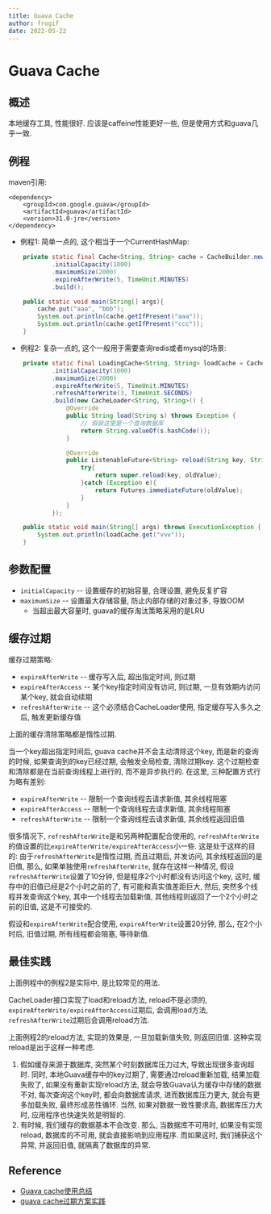 ```yaml
---
title: Guava Cache
author: frogif
date: 2022-05-22
---
```


# Guava Cache

## 概述

本地缓存工具, 性能很好. 应该是caffeine性能更好一些, 但是使用方式和guava几乎一致.

## 例程

maven引用:

```
<dependency>
    <groupId>com.google.guava</groupId>
    <artifactId>guava</artifactId>
    <version>31.0-jre</version>
</dependency>
```

* 例程1: 简单一点的, 这个相当于一个CurrentHashMap:

```java
    private static final Cache<String, String> cache = CacheBuilder.newBuilder()
            .initialCapacity(1000)
            .maximumSize(2000)
            .expireAfterWrite(5, TimeUnit.MINUTES)
            .build();

    public static void main(String[] args){
        cache.put("aaa", "bbb");
        System.out.println(cache.getIfPresent("aaa"));
        System.out.println(cache.getIfPresent("ccc"));
    }
```

* 例程2: 复杂一点的, 这个一般用于需要查询redis或者mysql的场景:

```java
    private static final LoadingCache<String, String> loadCache = CacheBuilder.newBuilder()
            .initialCapacity(1000)
            .maximumSize(2000)
            .expireAfterWrite(5, TimeUnit.MINUTES)
            .refreshAfterWrite(3, TimeUnit.SECONDS)
            .build(new CacheLoader<String, String>() {
                @Override
                public String load(String s) throws Exception {
                    // 假装这里是一个查询数据库
                    return String.valueOf(s.hashCode());
                }

                @Override
                public ListenableFuture<String> reload(String key, String oldValue) throws Exception {
                    try{
                        return super.reload(key, oldValue);
                    }catch (Exception e){
                        return Futures.immediateFuture(oldValue);
                    }
                }
            });

    public static void main(String[] args) throws ExecutionException {
        System.out.println(loadCache.get("vvv"));
    }
```

## 参数配置

* ```initialCapacity``` -- 设置缓存的初始容量, 合理设置, 避免反复扩容
* ```maximumSize``` -- 设置最大存储容量, 防止内部存储的对象过多, 导致OOM
  * 当超出最大容量时, guava的缓存淘汰策略采用的是LRU


## 缓存过期

缓存过期策略:

* ```expireAfterWrite``` -- 缓存写入后, 超出指定时间, 则过期
* ```expireAfterAccess``` -- 某个key指定时间没有访问, 则过期, 一旦有效期内访问某个key, 就会自动续期
* ```refreshAfterWrite``` -- 这个必须结合CacheLoader使用, 指定缓存写入多久之后, 触发更新缓存值

上面的缓存清除策略都是惰性过期. 

当一个key超出指定时间后, guava cache并不会主动清除这个key, 而是新的查询的时候, 如果查询到的key已经过期, 会触发全局检查, 清除过期key. 这个过期检查和清除都是在当前查询线程上进行的, 而不是异步执行的. 在这里, 三种配置方式行为略有差别:

* ```expireAfterWrite``` -- 限制一个查询线程去请求新值, 其余线程阻塞
* ```expireAfterAccess``` -- 限制一个查询线程去请求新值, 其余线程阻塞
* ```refreshAfterWrite``` -- 限制一个查询线程去请求新值, 其余线程返回旧值


很多情况下, ```refreshAfterWrite```是和另两种配置配合使用的, ```refreshAfterWrite```的值设置的比```expireAfterWrite/expireAfterAccess```小一些. 这是处于这样的目的: 由于```refreshAfterWrite```是惰性过期, 而且过期后, 并发访问, 其余线程返回的是旧值, 那么, 如果单独使用```refreshAfterWrite```, 就存在这样一种情况, 假设```refreshAfterWrite```设置了10分钟, 但是程序2个小时都没有访问这个key, 这时, 缓存中的旧值已经是2个小时之前的了, 有可能和真实值差距巨大, 然后, 突然多个线程并发查询这个key, 其中一个线程去加载新值, 其他线程则返回了一个2个小时之前的旧值, 这是不可接受的.

假设和```expireAfterWrite```配合使用, ```expireAfterWrite```设置20分钟, 那么, 在2个小时后, 旧值过期, 所有线程都会阻塞, 等待新值.

## 最佳实践

上面例程中的例程2是实际中, 是比较常见的用法.

CacheLoader接口实现了load和reload方法, reload不是必须的, ```expireAfterWrite/expireAfterAccess```过期后, 会调用load方法, ```refreshAfterWrite```过期后会调用reload方法.

上面例程2的reload方法, 实现的效果是, 一旦加载新值失败, 则返回旧值. 这种实现reload是出于这样一种考虑. 

1. 假如缓存来源于数据库, 突然某个时刻数据库压力过大, 导致出现很多查询超时. 同时, 本地Guava缓存中的key过期了, 需要通过reload重新加载, 结果加载失败了, 如果没有重新实现reload方法, 就会导致Guava认为缓存中存储的数据不对, 每次查询这个key时, 都会向数据库请求, 进而数据库压力更大, 就会有更多加载失败, 最终形成恶性循环. 当然, 如果对数据一致性要求高, 数据库压力大时, 应用程序也快速失败是明智的.
2. 有时候, 我们缓存的数据基本不会改变. 那么, 当数据库不可用时, 如果没有实现reload, 数据库的不可用, 就会直接影响到应用程序. 而如果这时, 我们捕获这个异常, 并返回旧值, 就隔离了数据库的异常.

## Reference

* [Guava cache使用总结](https://www.cnblogs.com/rickiyang/p/11074159.html)
* [guava cache过期方案实践](https://segmentfault.com/a/1190000041072880)